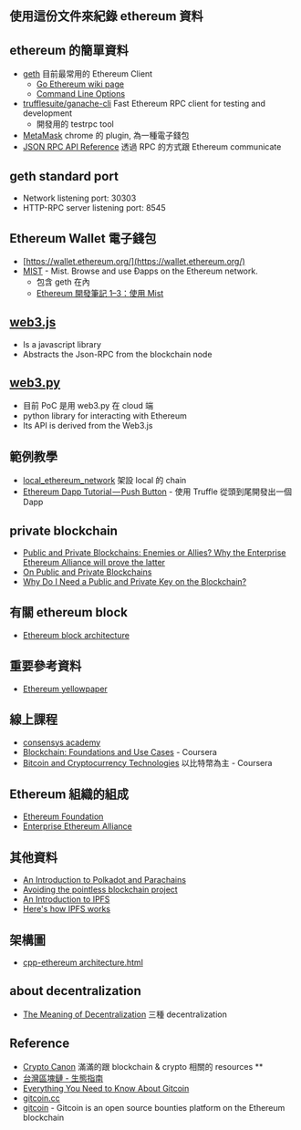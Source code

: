 ## 使用這份文件來紀錄 ethereum 資料

## ethereum 的簡單資料
  * [geth](https://github.com/ethereum/go-ethereum/wiki/geth) 目前最常用的 Ethereum Client
    * [Go Ethereum wiki page](https://ethereum.github.io/go-ethereum/)
    * [Command Line Options](https://github.com/ethereum/go-ethereum/wiki/Command-Line-Options)
  * [trufflesuite/ganache-cli](https://github.com/trufflesuite/ganache-cli) Fast Ethereum RPC client for testing and development
    * 開發用的 testrpc tool
  * [MetaMask](https://metamask.io/) chrome 的 plugin, 為一種電子錢包
  * [JSON RPC API Reference](https://github.com/ethereum/wiki/wiki/JSON-RPC#json-rpc-api-reference) 透過 RPC 的方式跟 Ethereum communicate

## geth standard port
  * Network listening port: 30303
  * HTTP-RPC server listening port: 8545

## Ethereum Wallet 電子錢包
  * [https://wallet.ethereum.org/](https://wallet.ethereum.org/)
  * [MIST](https://github.com/ethereum/mist) - Mist. Browse and use Ðapps on the Ethereum network.
    * 包含 geth 在內
    * [Ethereum 開發筆記 1–3：使用 Mist](https://blog.fukuball.com/ethereum-%E9%96%8B%E7%99%BC%E7%AD%86%E8%A8%98-13%E4%BD%BF%E7%94%A8-mist/)

## [web3.js](https://github.com/ethereum/wiki/wiki/JavaScript-API)
  * Is a javascript library
  * Abstracts the Json-RPC from the blockchain node

## [web3.py](https://web3py.readthedocs.io/)
  * 目前 PoC 是用 web3.py 在 cloud 端
  * python library for interacting with Ethereum
  * Its API is derived from the Web3.js

## 範例教學
  * [local_ethereum_network](https://github.com/wokuang/local_ethereum_network) 架設 local 的 chain
  * [Ethereum Dapp Tutorial — Push Button](https://medium.com/taipei-ethereum-meetup/ethereum-dapp-tutorial-push-button-cae3810086a4) - 使用 Truffle 從頭到尾開發出一個 Dapp

## private blockchain
  * [Public and Private Blockchains: Enemies or Allies? Why the Enterprise Ethereum Alliance will prove the latter](https://medium.com/@rtylersmith/public-and-private-blockchains-enemies-or-allies-45f050c38fc0)
  * [On Public and Private Blockchains](https://blog.ethereum.org/2015/08/07/on-public-and-private-blockchains/)
  * [Why Do I Need a Public and Private Key on the Blockchain?](https://blog.wetrust.io/why-do-i-need-a-public-and-private-key-on-the-blockchain-c2ea74a69e76)

## 有關 ethereum block
  * [Ethereum block architecture](https://ethereum.stackexchange.com/questions/268/ethereum-block-architecture)

## 重要參考資料
  * [Ethereum yellowpaper](https://ethereum.github.io/yellowpaper/paper.pdf)

## 線上課程
  * [consensys academy](https://consensys.net/academy/)
  * [Blockchain: Foundations and Use Cases](https://www.coursera.org/learn/blockchain-foundations-and-use-cases) - Coursera
  * [Bitcoin and Cryptocurrency Technologies](https://www.coursera.org/learn/cryptocurrency) 以比特幣為主 - Coursera

## Ethereum 組織的組成
  * [Ethereum Foundation](https://www.ethereum.org/foundation)
  * [Enterprise Ethereum Alliance](https://entethalliance.org/)

## 其他資料
  * [An Introduction to Polkadot and Parachains](https://keepingstock.net/a-dummies-guide-to-polkadot-and-parachains-93708bd90775)
  * [Avoiding the pointless blockchain project](https://www.multichain.com/blog/2015/11/avoiding-pointless-blockchain-project/)
  * [An Introduction to IPFS](https://medium.com/@ConsenSys/an-introduction-to-ipfs-9bba4860abd0)
  * [Here's how IPFS works](https://ipfs.io/#how)

## 架構圖
  * [cpp-ethereum architecture.html](http://ethdocs.org/en/latest/ethereum-clients/cpp-ethereum/architecture.html)

## about decentralization
  * [The Meaning of Decentralization](https://medium.com/@VitalikButerin/the-meaning-of-decentralization-a0c92b76a274) 三種 decentralization

## Reference
  * [Crypto Canon](https://a16z.com/2018/02/10/crypto-readings-resources/) 滿滿的跟 blockchain & crypto 相關的 resources **
  * [台灣區塊鏈 - 生態指南](https://findit.org.tw/upload/research/research_20180921001.pdf)
  * [Everything You Need to Know About Gitcoin](https://medium.com/gitcoin/everything-you-need-to-know-about-gitcoin-fe2e3e292a21)
  * [gitcoin.cc](https://gitcoin.co/)
  * [gitcoin](https://medium.com/gitcoin) - Gitcoin is an open source bounties platform on the Ethereum blockchain
